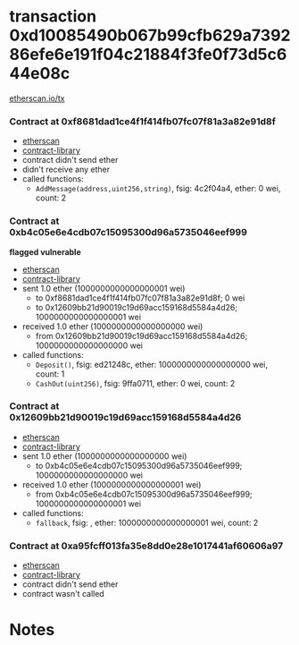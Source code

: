 # transaction 0xd10085490b067b99cfb629a739286efe6e191f04c21884f3fe0f73d5c644e08c

[etherscan.io/tx](https://etherscan.io/tx/0xd10085490b067b99cfb629a739286efe6e191f04c21884f3fe0f73d5c644e08c)


### Contract at 0xf8681dad1ce4f1f414fb07fc07f81a3a82e91d8f

* [etherscan](https://etherscan.io/address/0xf8681dad1ce4f1f414fb07fc07f81a3a82e91d8f)
* [contract-library](https://contract-library.com/contracts/Ethereum/f8681dad1ce4f1f414fb07fc07f81a3a82e91d8f)
* contract didn't send ether
* didn't receive any ether
* called functions:
    * `AddMessage(address,uint256,string)`, fsig: 4c2f04a4, ether: 0 wei, count: 2


### Contract at 0xb4c05e6e4cdb07c15095300d96a5735046eef999

**flagged vulnerable**

* [etherscan](https://etherscan.io/address/0xb4c05e6e4cdb07c15095300d96a5735046eef999)
* [contract-library](https://contract-library.com/contracts/Ethereum/b4c05e6e4cdb07c15095300d96a5735046eef999)
* sent 1.0 ether (1000000000000000001 wei)
    * to 0xf8681dad1ce4f1f414fb07fc07f81a3a82e91d8f; 0 wei
    * to 0x12609bb21d90019c19d69acc159168d5584a4d26; 1000000000000000001 wei
* received 1.0 ether (1000000000000000000 wei)
    * from 0x12609bb21d90019c19d69acc159168d5584a4d26; 1000000000000000000 wei
* called functions:
    * `Deposit()`, fsig: ed21248c, ether: 1000000000000000000 wei, count: 1
    * `CashOut(uint256)`, fsig: 9ffa0711, ether: 0 wei, count: 2


### Contract at 0x12609bb21d90019c19d69acc159168d5584a4d26

* [etherscan](https://etherscan.io/address/0x12609bb21d90019c19d69acc159168d5584a4d26)
* [contract-library](https://contract-library.com/contracts/Ethereum/12609bb21d90019c19d69acc159168d5584a4d26)
* sent 1.0 ether (1000000000000000000 wei)
    * to 0xb4c05e6e4cdb07c15095300d96a5735046eef999; 1000000000000000000 wei
* received 1.0 ether (1000000000000000001 wei)
    * from 0xb4c05e6e4cdb07c15095300d96a5735046eef999; 1000000000000000001 wei
* called functions:
    * `fallback`, fsig: , ether: 1000000000000000001 wei, count: 2


### Contract at 0xa95fcff013fa35e8dd0e28e1017441af60606a97

* [etherscan](https://etherscan.io/address/0xa95fcff013fa35e8dd0e28e1017441af60606a97)
* [contract-library](https://contract-library.com/contracts/Ethereum/a95fcff013fa35e8dd0e28e1017441af60606a97)
* contract didn't send ether
* contract wasn't called

# Notes

